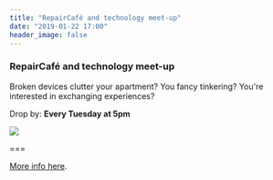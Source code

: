 ```yaml
---
title: "RepairCafé and technology meet-up"
date: "2019-01-22 17:00"
header_image: false
---
```


### RepairCafé and technology meet-up

Broken devices clutter your apartment? You fancy tinkering? You're interested in exchanging experiences?

Drop by: **Every Tuesday at 5pm**

![](rclogo.jpg)

===

[More info here](../../about/repaircafe).
